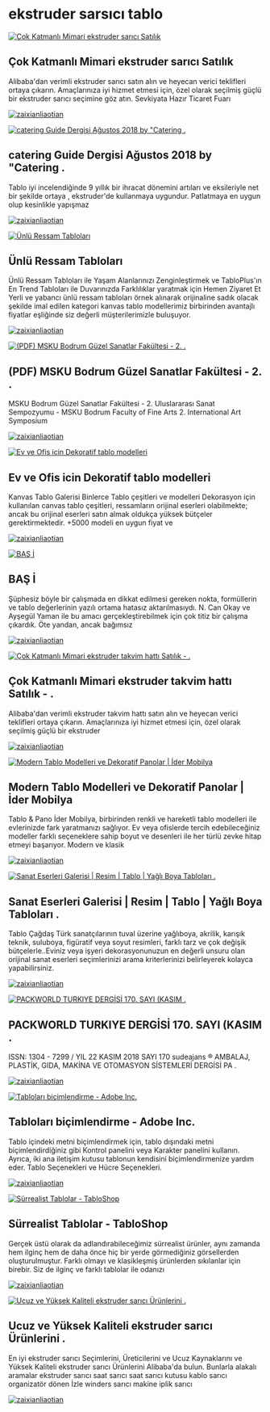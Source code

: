 # ekstruder sarsıcı tablo
<a href="https://mnn.zoosnet.net/LR/Chatpre.aspx?id=MNN94995150&p=https://topgrinding.com/" target="_blank">![Çok Katmanlı Mimari ekstruder sarıcı Satılık](https://github.com/technlg/images/blob/main/62.jpg)</a>
## Çok Katmanlı Mimari ekstruder sarıcı Satılık
Alibaba'dan verimli ekstruder sarıcı satın alın ve heyecan verici teklifleri ortaya çıkarın. Amaçlarınıza iyi hizmet etmesi için, özel olarak seçilmiş güçlü bir ekstruder sarıcı seçimine göz atın. Sevkiyata Hazır Ticaret Fuarı
<a href="https://mnn.zoosnet.net/LR/Chatpre.aspx?id=MNN94995150&p=https://topgrinding.com/" target="_blank"><img src="https://github.com/technlg/images/raw/main/chat11.jpg" alt="zaixianliaotian"/></a><a href="//whatsapp.shibangsoft.com/WhatsApp.php" ><img src="https://github.com/technlg/images/raw/main/chat11.png" alt=""></a>
<a href="https://mnn.zoosnet.net/LR/Chatpre.aspx?id=MNN94995150&p=https://topgrinding.com/" target="_blank">![catering Guide Dergisi Ağustos 2018 by "Catering .](https://github.com/technlg/images/blob/main/60.jpg)</a>
## catering Guide Dergisi Ağustos 2018 by "Catering .
Tablo iyi incelendiğinde 9 yıllık bir ihracat dönemini artıları ve eksileriyle net bir şekilde ortaya , ekstruder'de kullanmaya uygundur. Patlatmaya en uygun olup kesinlikle yapışmaz 
<a href="https://mnn.zoosnet.net/LR/Chatpre.aspx?id=MNN94995150&p=https://topgrinding.com/" target="_blank"><img src="https://github.com/technlg/images/raw/main/chat11.jpg" alt="zaixianliaotian"/></a><a href="//whatsapp.shibangsoft.com/WhatsApp.php" ><img src="https://github.com/technlg/images/raw/main/chat11.png" alt=""></a>
<a href="https://mnn.zoosnet.net/LR/Chatpre.aspx?id=MNN94995150&p=https://topgrinding.com/" target="_blank">![Ünlü Ressam Tabloları](https://github.com/technlg/images/blob/main/2.jpg)</a>
## Ünlü Ressam Tabloları
Ünlü Ressam Tabloları ile Yaşam Alanlarınızı Zenginleştirmek ve TabloPlus'ın En Trend Tabloları ile Duvarınızda Farklılıklar yaratmak için Hemen Ziyaret Et Yerli ve yabancı ünlü ressam tabloları örnek alınarak orijinaline sadık olacak şekilde imal edilen kategori kanvas tablo modellerimiz birbirinden avantajlı fiyatlar eşliğinde siz değerli müşterilerimizle buluşuyor.
<a href="https://mnn.zoosnet.net/LR/Chatpre.aspx?id=MNN94995150&p=https://topgrinding.com/" target="_blank"><img src="https://github.com/technlg/images/raw/main/chat11.jpg" alt="zaixianliaotian"/></a><a href="//whatsapp.shibangsoft.com/WhatsApp.php" ><img src="https://github.com/technlg/images/raw/main/chat11.png" alt=""></a>
<a href="https://mnn.zoosnet.net/LR/Chatpre.aspx?id=MNN94995150&p=https://topgrinding.com/" target="_blank">![(PDF) MSKU Bodrum Güzel Sanatlar Fakültesi - 2. .](https://github.com/technlg/images/blob/main/65.jpg)</a>
## (PDF) MSKU Bodrum Güzel Sanatlar Fakültesi - 2. .
MSKU Bodrum Güzel Sanatlar Fakültesi - 2. Uluslararası Sanat Sempozyumu - MSKU Bodrum Faculty of Fine Arts 2. International Art Symposium
<a href="https://mnn.zoosnet.net/LR/Chatpre.aspx?id=MNN94995150&p=https://topgrinding.com/" target="_blank"><img src="https://github.com/technlg/images/raw/main/chat11.jpg" alt="zaixianliaotian"/></a><a href="//whatsapp.shibangsoft.com/WhatsApp.php" ><img src="https://github.com/technlg/images/raw/main/chat11.png" alt=""></a>
<a href="https://mnn.zoosnet.net/LR/Chatpre.aspx?id=MNN94995150&p=https://topgrinding.com/" target="_blank">![Ev ve Ofis icin Dekoratif tablo modelleri](https://github.com/technlg/images/blob/main/49.jpg)</a>
## Ev ve Ofis icin Dekoratif tablo modelleri
Kanvas Tablo Galerisi Binlerce Tablo çeşitleri ve modelleri Dekorasyon için kullanılan canvas tablo çeşitleri, ressamların orijinal eserleri olabilmekte; ancak bu orijinal eserleri satın almak oldukça yüksek bütçeler gerektirmektedir. +5000 modeli en uygun fiyat ve 
<a href="https://mnn.zoosnet.net/LR/Chatpre.aspx?id=MNN94995150&p=https://topgrinding.com/" target="_blank"><img src="https://github.com/technlg/images/raw/main/chat11.jpg" alt="zaixianliaotian"/></a><a href="//whatsapp.shibangsoft.com/WhatsApp.php" ><img src="https://github.com/technlg/images/raw/main/chat11.png" alt=""></a>
<a href="https://mnn.zoosnet.net/LR/Chatpre.aspx?id=MNN94995150&p=https://topgrinding.com/" target="_blank">![BAŞ İ](https://github.com/technlg/images/blob/main/25.jpg)</a>
## BAŞ İ
Şüphesiz böyle bir çalışmada en dikkat edilmesi gereken nokta, formüllerin ve tablo değerlerinin yazılı ortama hatasız aktarılmasıydı. N. Can Okay ve Ayşegül Yaman ile bu amacı gerçekleştirebilmek için çok titiz bir çalışma çıkardık. Öte yandan, ancak bağımsız
<a href="https://mnn.zoosnet.net/LR/Chatpre.aspx?id=MNN94995150&p=https://topgrinding.com/" target="_blank"><img src="https://github.com/technlg/images/raw/main/chat11.jpg" alt="zaixianliaotian"/></a><a href="//whatsapp.shibangsoft.com/WhatsApp.php" ><img src="https://github.com/technlg/images/raw/main/chat11.png" alt=""></a>
<a href="https://mnn.zoosnet.net/LR/Chatpre.aspx?id=MNN94995150&p=https://topgrinding.com/" target="_blank">![Çok Katmanlı Mimari ekstruder takvim hattı Satılık - .](https://github.com/technlg/images/blob/main/23.jpg)</a>
## Çok Katmanlı Mimari ekstruder takvim hattı Satılık - .
Alibaba'dan verimli ekstruder takvim hattı satın alın ve heyecan verici teklifleri ortaya çıkarın. Amaçlarınıza iyi hizmet etmesi için, özel olarak seçilmiş güçlü bir ekstruder
<a href="https://mnn.zoosnet.net/LR/Chatpre.aspx?id=MNN94995150&p=https://topgrinding.com/" target="_blank"><img src="https://github.com/technlg/images/raw/main/chat11.jpg" alt="zaixianliaotian"/></a><a href="//whatsapp.shibangsoft.com/WhatsApp.php" ><img src="https://github.com/technlg/images/raw/main/chat11.png" alt=""></a>
<a href="https://mnn.zoosnet.net/LR/Chatpre.aspx?id=MNN94995150&p=https://topgrinding.com/" target="_blank">![Modern Tablo Modelleri ve Dekoratif Panolar | İder Mobilya](https://github.com/technlg/images/blob/main/25.jpg)</a>
## Modern Tablo Modelleri ve Dekoratif Panolar | İder Mobilya
Tablo & Pano İder Mobilya, birbirinden renkli ve hareketli tablo modelleri ile evlerinizde fark yaratmanızı sağlıyor. Ev veya ofislerde tercih edebileceğiniz modeller farklı seçeneklere sahip boyut ve desenleri ile her türlü zevke hitap etmeyi başarıyor. Modern ve klasik 
<a href="https://mnn.zoosnet.net/LR/Chatpre.aspx?id=MNN94995150&p=https://topgrinding.com/" target="_blank"><img src="https://github.com/technlg/images/raw/main/chat11.jpg" alt="zaixianliaotian"/></a><a href="//whatsapp.shibangsoft.com/WhatsApp.php" ><img src="https://github.com/technlg/images/raw/main/chat11.png" alt=""></a>
<a href="https://mnn.zoosnet.net/LR/Chatpre.aspx?id=MNN94995150&p=https://topgrinding.com/" target="_blank">![Sanat Eserleri Galerisi | Resim | Tablo | Yağlı Boya Tabloları .](https://github.com/technlg/images/blob/main/22.jpg)</a>
## Sanat Eserleri Galerisi | Resim | Tablo | Yağlı Boya Tabloları .
Tablo Çağdaş Türk sanatçılarının tuval üzerine yağlıboya, akrilik, karışık teknik, suluboya, figüratif veya soyut resimleri, farklı tarz ve çok değişik bütçelerle..Eviniz veya işyeri dekorasyonunuzun en değerli unsuru olan orijinal sanat eserleri seçimlerinizi arama kriterlerinizi belirleyerek kolayca yapabilirsiniz.
<a href="https://mnn.zoosnet.net/LR/Chatpre.aspx?id=MNN94995150&p=https://topgrinding.com/" target="_blank"><img src="https://github.com/technlg/images/raw/main/chat11.jpg" alt="zaixianliaotian"/></a><a href="//whatsapp.shibangsoft.com/WhatsApp.php" ><img src="https://github.com/technlg/images/raw/main/chat11.png" alt=""></a>
<a href="https://mnn.zoosnet.net/LR/Chatpre.aspx?id=MNN94995150&p=https://topgrinding.com/" target="_blank">![PACKWORLD TURKIYE DERGİSİ 170. SAYI (KASIM .](https://github.com/technlg/images/blob/main/61.jpg)</a>
## PACKWORLD TURKIYE DERGİSİ 170. SAYI (KASIM .
ISSN: 1304 - 7299 / YIL 22 KASIM 2018 SAYI 170 sudeajans ® AMBALAJ, PLASTİK, GIDA, MAKİNA VE OTOMASYON SİSTEMLERİ DERGİSİ PA .
<a href="https://mnn.zoosnet.net/LR/Chatpre.aspx?id=MNN94995150&p=https://topgrinding.com/" target="_blank"><img src="https://github.com/technlg/images/raw/main/chat11.jpg" alt="zaixianliaotian"/></a><a href="//whatsapp.shibangsoft.com/WhatsApp.php" ><img src="https://github.com/technlg/images/raw/main/chat11.png" alt=""></a>
<a href="https://mnn.zoosnet.net/LR/Chatpre.aspx?id=MNN94995150&p=https://topgrinding.com/" target="_blank">![Tabloları biçimlendirme - Adobe Inc.](https://github.com/technlg/images/blob/main/18.jpg)</a>
## Tabloları biçimlendirme - Adobe Inc.
Tablo içindeki metni biçimlendirmek için, tablo dışındaki metni biçimlendirdiğiniz gibi Kontrol panelini veya Karakter panelini kullanın. Ayrıca, iki ana iletişim kutusu tablonun kendisini biçimlendirmenize yardım eder. Tablo Seçenekleri ve Hücre Seçenekleri.
<a href="https://mnn.zoosnet.net/LR/Chatpre.aspx?id=MNN94995150&p=https://topgrinding.com/" target="_blank"><img src="https://github.com/technlg/images/raw/main/chat11.jpg" alt="zaixianliaotian"/></a><a href="//whatsapp.shibangsoft.com/WhatsApp.php" ><img src="https://github.com/technlg/images/raw/main/chat11.png" alt=""></a>
<a href="https://mnn.zoosnet.net/LR/Chatpre.aspx?id=MNN94995150&p=https://topgrinding.com/" target="_blank">![Sürrealist Tablolar - TabloShop](https://github.com/technlg/images/blob/main/28.jpg)</a>
## Sürrealist Tablolar - TabloShop
Gerçek üstü olarak da adlandırabileceğimiz sürrealist ürünler, aynı zamanda hem ilginç hem de daha önce hiç bir yerde görmediğiniz görsellerden oluşturulmuştur. Farklı olmayı ve klasikleşmiş ürünlerden sıkılanlar için birebir. Siz de ilginç ve farklı tablolar ile odanızı 
<a href="https://mnn.zoosnet.net/LR/Chatpre.aspx?id=MNN94995150&p=https://topgrinding.com/" target="_blank"><img src="https://github.com/technlg/images/raw/main/chat11.jpg" alt="zaixianliaotian"/></a><a href="//whatsapp.shibangsoft.com/WhatsApp.php" ><img src="https://github.com/technlg/images/raw/main/chat11.png" alt=""></a>
<a href="https://mnn.zoosnet.net/LR/Chatpre.aspx?id=MNN94995150&p=https://topgrinding.com/" target="_blank">![Ucuz ve Yüksek Kaliteli ekstruder sarıcı Ürünlerini .](https://github.com/technlg/images/blob/main/10.jpg)</a>
## Ucuz ve Yüksek Kaliteli ekstruder sarıcı Ürünlerini .
En iyi ekstruder sarıcı Seçimlerini, Üreticilerini ve Ucuz Kaynaklarını ve Yüksek Kaliteli ekstruder sarıcı Ürünlerini Alibaba'da bulun. Bunlarla alakalı aramalar ekstruder sarıcı saat sarıcı saat sarıcı kutusu kablo sarıcı organizatör dönen İzle winders sarıcı makine iplik sarıcı
<a href="https://mnn.zoosnet.net/LR/Chatpre.aspx?id=MNN94995150&p=https://topgrinding.com/" target="_blank"><img src="https://github.com/technlg/images/raw/main/chat11.jpg" alt="zaixianliaotian"/></a><a href="//whatsapp.shibangsoft.com/WhatsApp.php" ><img src="https://github.com/technlg/images/raw/main/chat11.png" alt=""></a>
